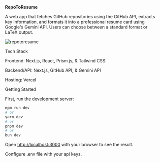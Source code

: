 **RepoToResume**

A web app that fetches GitHub repositories using the GitHub API, extracts key information, and formats it into a professional resume card using Google's Gemini API. 
Users can choose between a standard format or LaTeX output.

![repotoresume](https://github.com/user-attachments/assets/c70534e9-92a7-4972-8760-8b337aa33052)

Tech Stack

Frontend: Next.js, React, Prism.js, & Tailwind CSS

Backend/API: Next.js, GitHub API, & Gemini API

Hosting: Vercel

Getting Started

First, run the development server:

```bash
npm run dev
# or
yarn dev
# or
pnpm dev
# or
bun dev
```

Open [http://localhost:3000](http://localhost:3000) with your browser to see the result.

Configure .env file with  your api keys. 
